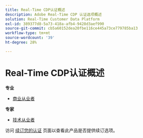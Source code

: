 ```yaml
---
title: Real-Time CDP认证概述
description: Adobe Real-Time CDP 认证选项概述
solution: Real-Time Customer Data Platform
exl-id: 389377d8-5a73-418a-afb4-9428d3aef990
source-git-commit: cb5a60152dea20fbe116ce445a73ce779785ba13
workflow-type: tm+mt
source-wordcount: '39'
ht-degree: 28%

---
```


# Real-Time CDP认证概述

**专业**

* [商业从业者](/help/certifications/rtcdp/rtcdp-p-business.md) <!--AD0-E602-->

**专家**

* [技术从业者](/help/certifications/rtcdp/rtcdp-e-technical.md) <!--AD0-E600 and E601-->

访问 [续订您的认证](/help/certifications/renew.md) 页面以查看此产品是否提供续订选项。
